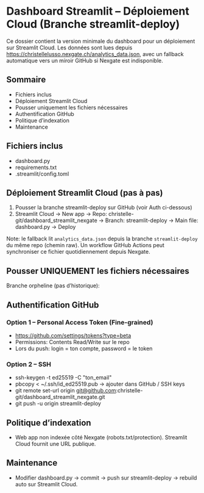 # Dashboard Streamlit – Déploiement Cloud (Branche streamlit-deploy)

Ce dossier contient la version minimale du dashboard pour un déploiement sur Streamlit Cloud. Les données sont lues depuis https://christellelusso.nexgate.ch/analytics_data.json, avec un fallback automatique vers un miroir GitHub si Nexgate est indisponible.

## Sommaire

- Fichiers inclus
- Déploiement Streamlit Cloud
- Pousser uniquement les fichiers nécessaires
- Authentification GitHub
- Politique d’indexation
- Maintenance

## Fichiers inclus
- dashboard.py
- requirements.txt
- .streamlit/config.toml

## Déploiement Streamlit Cloud (pas à pas)
1. Pousser la branche streamlit-deploy sur GitHub (voir Auth ci-dessous)
2. Streamlit Cloud → New app → Repo: christelle-git/dashboard_streamlit_nexgate → Branch: streamlit-deploy → Main file: dashboard.py → Deploy

Note: le fallback lit `analytics_data.json` depuis la branche `streamlit-deploy` du même repo (chemin raw). Un workflow GitHub Actions peut synchroniser ce fichier quotidiennement depuis Nexgate.

## Pousser UNIQUEMENT les fichiers nécessaires
Branche orpheline (pas d’historique):




## Authentification GitHub
### Option 1 – Personal Access Token (Fine-grained)
- https://github.com/settings/tokens?type=beta
- Permissions: Contents Read/Write sur le repo
- Lors du push: login = ton compte, password = le token

### Option 2 – SSH
- ssh-keygen -t ed25519 -C "ton_email"
- pbcopy < ~/.ssh/id_ed25519.pub → ajouter dans GitHub / SSH keys
- git remote set-url origin git@github.com:christelle-git/dashboard_streamlit_nexgate.git
- git push -u origin streamlit-deploy

## Politique d’indexation
- Web app non indexée côté Nexgate (robots.txt/protection). Streamlit Cloud fournit une URL publique.

## Maintenance
- Modifier dashboard.py → commit → push sur streamlit-deploy → rebuild auto sur Streamlit Cloud.
